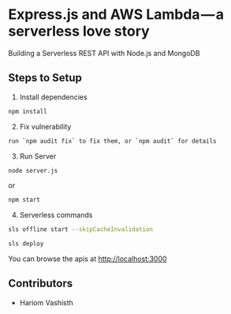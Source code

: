 # Express.js and AWS Lambda — a serverless love story

Building a Serverless REST API with Node.js and MongoDB

## Steps to Setup

1. Install dependencies

```bash
npm install
```

2. Fix vulnerability

```bash
run `npm audit fix` to fix them, or `npm audit` for details
```

3. Run Server

```bash
node server.js
```
or

```bash
npm start
```

4. Serverless commands

```bash
sls offline start --skipCacheInvalidation
```

```bash
sls deploy
```

You can browse the apis at <http://localhost:3000>

## Contributors
 - Hariom Vashisth

